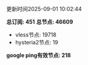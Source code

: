 更新时间2025-09-01 10:02:44

**总订阅: 451**
**总节点: 46609**
- vless节点: 19718
- hysteria2节点: 19

**google ping有效节点: 218**
